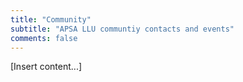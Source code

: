 ```yaml
---
title: "Community"
subtitle: "APSA LLU communtiy contacts and events"
comments: false
---
```


[Insert content...]
